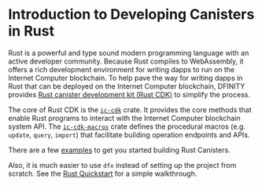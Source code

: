 # Introduction to Developing Canisters in Rust

Rust is a powerful and type sound modern programming language with an active developer community. Because Rust compiles to WebAssembly, it offers a rich development environment for writing dapps to run on the Internet Computer blockchain. To help pave the way for writing dapps in Rust that can be deployed on the Internet Computer blockchain, DFINITY provides [Rust canister development kit (Rust CDK)](https://github.com/dfinity/cdk-rs) to simplify the process.

The core of Rust CDK is the [`ic-cdk`](https://crates.io/crates/ic-cdk) crate. It provides the core methods that enable Rust programs to interact with the Internet Computer blockchain system API. The [`ic-cdk-macros`](https://crates.io/crates/ic-cdk-macros) crate defines the procedural macros (e.g. `update`, `query`, `import`) that facilitate building operation endpoints and APIs.

There are a few [examples](https://github.com/dfinity/cdk-rs/tree/main/examples) to get you started building Rust Canisters.

Also, it is much easier to use `dfx` instead of setting up the project from scratch. See the [Rust Quickstart](./rust-quickstart.md) for a simple walkthrough.
